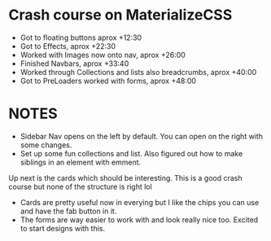 # Crash course on MaterializeCSS

* Got to floating buttons aprox +12:30
* Got to Effects, aprox +22:30
* Worked with Images now onto nav, aprox +26:00
* Finished Navbars, aprox +33:40
* Worked through Collections and lists also breadcrumbs, aprox +40:00
* Got to PreLoaders worked with forms, aprox +48:00

# NOTES

* Sidebar Nav opens on the left by default. You can open on the right with some changes.
* Set up some fun collections and list. Also figured out how to make siblings in an element with emment.

Up next is the cards which should be interesting. This is a good crash course but none of the structure is right lol

* Cards are pretty useful now in everying but I like the chips you can use and have the fab button in it.
* The forms are way easier to work with and look really nice too. Excited to start designs with this.
